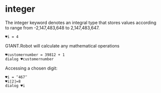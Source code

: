 # integer

The integer keyword denotes an integral type that stores values according to range from -2,147,483,648 to 2,147,483,647.


```G1ANT
♥i = 4

```

G1ANT.Robot will calculate any mathematical operations

```G1ANT
♥customernumber = 39812 + 1
dialog ♥customernumber

```

Accessing a chosen digit:

```G1ANT
♥i = ‴467‴
♥i⟦2⟧=8
dialog ♥i

```
